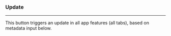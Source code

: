 ### Update
***

This button triggers an update in all app features (all tabs), based on metadata input below. 

